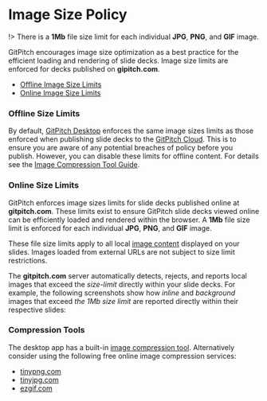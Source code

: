 # Image Size Policy

!> There is a **1Mb** file size limit for each individual **JPG**, **PNG**, and **GIF** image.

GitPitch encourages image size optimization as a best practice for the efficient loading and rendering of slide decks. Image size limits are enforced for decks published on **gipitch.com**.

- [Offline Image Size Limits](#offline-size-limits)
- [Online Image Size Limits](#online-size-limits)

### Offline Size Limits

By default, [GitPitch Desktop](/desktop/) enforces the same image sizes limits as those enforced when publishing slide decks to the [GitPitch Cloud](/cloud/). This is to ensure you are aware of any potential breaches of policy before you publish. However, you can disable these limits for offline content. For details see the [Image Compression Tool Guide](/desktop/tools.md).

### Online Size Limits

GitPitch enforces image sizes limits for slide decks published online at **gitpitch.com**. These limits exist to ensure GitPitch slide decks viewed online can be efficiently loaded and rendered within the browser. A **1Mb** file size limit is enforced for each individual **JPG**, **PNG**, and **GIF** image.

These file size limits apply to all local [image content](/images/) displayed on your slides. Images loaded from external URLs are not subject to size limit restrictions.

The **gitpitch.com** server automatically detects, rejects, and reports local images that exceed the *size-limit* directly within your slide decks. For example, the following screenshots show how *inline* and *background* images that exceed *the 1Mb size limit* are reported directly within their respective slides:

### Compression Tools

The desktop app has a built-in [image compression tool](/desktop/tools). Alternatively consider using the following free online image compression services:

- [tinypng.com](https://tinypng.com)
- [tinyjpg.com](https://tinyjpg.com)
- [ezgif.com](https://ezgif.com)

